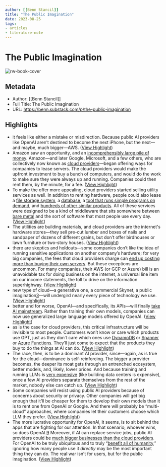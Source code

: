 ```yaml
---
author: [[Benn Stancil]]
title: "The Public Imagination"
date: 2023-08-25
tags: 
- articles
- literature-note
---
```

# The Public Imagination

![rw-book-cover](https://substackcdn.com/image/fetch/f_auto,q_auto:good,fl_progressive:steep/https%3A%2F%2Fsubstack-post-media.s3.amazonaws.com%2Fpublic%2Fimages%2Fa2a52cca-3508-4863-a685-23b80e13334f_1600x899.png)

## Metadata
- Author: [[Benn Stancil]]
- Full Title: The Public Imagination
- URL: https://benn.substack.com/p/the-public-imagination

## Highlights
- it feels like either a mistake or misdirection. Because public AI providers like OpenAI aren’t destined to become the next iPhone, but the next—and maybe, much bigger—AWS. ([View Highlight](https://read.readwise.io/read/01gz7f99q5f4a5p67zsrv2t7b0))
- Amazon saw an opportunity, and an [incomprehensibly large pile of money](https://twitter.com/Humphreytalks/status/1233184797507256320). Amazon—and later Google, Microsoft, and a few others, who are collectively now known as [cloud providers](https://www.zdnet.com/article/the-top-cloud-providers-of-2021-aws-microsoft-azure-google-cloud-hybrid-saas/)—began offering ways for companies to lease servers. The cloud providers would make the upfront investment to buy a bunch of computers, and would do the work to make sure they were always up and running. Companies could then rent them, by the minute, for a fee. ([View Highlight](https://read.readwise.io/read/01gz7fajfw834wx2thh8bj6e00))
- To make the offer more appealing, cloud providers started selling utility services as well. In addition to renting hardware, people could also lease a [file storage system](https://aws.amazon.com/s3/), a [database](https://aws.amazon.com/rds/), a [tool that runs simple programs on demand](https://aws.amazon.com/lambda/), and [hundreds of other similar products](https://aws.amazon.com/products). All of these services were designed to be a kind of middleware that sits somewhere between [bare metal](https://en.wikipedia.org/wiki/Bare-metal_server) and the sort of software that most people use every day. ([View Highlight](https://read.readwise.io/read/01gz7fb4pnkh4j5w2v4sb9s42v))
- The utilities are building materials, and cloud providers are the internet's hardware stores—they sell pre-cut lumber and boxes of nails and sandpaper of dozens of different grains, but don’t offer birdhouses or lawn furniture or two-story houses. ([View Highlight](https://read.readwise.io/read/01gz7fbgkqyec32r133vtd8s04))
- there are skeptics and holdouts—some companies don’t like the idea of running sensitive applications on another company’s hardware; for very big companies, the fees that cloud providers charge can [end up costing more than buying their own servers](https://a16z.com/2021/05/27/cost-of-cloud-paradox-market-cap-cloud-lifecycle-scale-growth-repatriation-optimization/). But these exceptions are uncommon. For many companies, their AWS (or GCP or Azure) bill is an unavoidable tax for doing business on the internet, a universal line item on our income statements, the toll to drive on the information superhighway. ([View Highlight](https://read.readwise.io/read/01gz7fcywqky6kxd41e9bp94nf))
- new type of cloud—a generative one, a commercial Skynet, a public imagination[3](https://benn.substack.com/p/the-public-imagination#footnote-3)—will undergird nearly every piece of technology we use. ([View Highlight](https://read.readwise.io/read/01gz7ftqat6jpc0z8axh4624ax))
- better and for worse, OpenAI—and specifically, its APIs—will finally [take AI mainstream](https://benn.substack.com/p/scoring-data-predictions#:~:text=In%202021%2C%20AI%20will%20go%20mainstream%3B%20no%2C%20in%202022.). Rather than training their own models, companies can now use generalized large language models offered by OpenAI. ([View Highlight](https://read.readwise.io/read/01gz7ft66pc8vkz2ejpdfps38d))
- as is the case for cloud providers, this critical infrastructure will be invisible to most people. Customers won’t know or care which products use GPT, just as they don’t care which ones use [DynamoDB](https://aws.amazon.com/dynamodb/) or [Spanner](https://cloud.google.com/spanner) or [Azure Functions](https://azure.microsoft.com/en-us/products/functions/). They’ll just come to expect that the products they buy to do the things at AI can do. ([View Highlight](https://read.readwise.io/read/01gz7fwj4fn5ka25gdadhyw81e))
- The race, then, is to be a dominant AI provider, since—again, as is true for the cloud—dominance is self-reinforcing. The bigger a provider becomes, the deeper its moat gets through an entrenched ecosystem, better models, and, likely, lower prices. And because training and running LLMs is [very expensive](https://www.cnbc.com/2023/03/13/chatgpt-and-generative-ai-are-booming-but-at-a-very-expensive-price.html) (like building data centers is expensive), once a few AI providers separate themselves from the rest of the market, nobody else can catch up. ([View Highlight](https://read.readwise.io/read/01gz7fx2h3htgkg4mas8bm5f9f))
- Some companies will resist using public AI providers because of concerns about security or privacy. Other companies will get big enough that it’ll be cheaper for them to develop their own models than it is to rent one from OpenAI or Google. And there will probably be “multi-cloud” approaches, where companies let their customers choose which LLM they prefer. ([View Highlight](https://read.readwise.io/read/01gz7fxnbk0rkhqxye2sqhvs9z))
- The more lucrative opportunity for OpenAI, it seems, is to sit behind the apps that are fighting for our attention. In that scenario, whoever wins, so does OpenAI.[9](https://benn.substack.com/p/the-public-imagination#footnote-9) Moreover, if AI can replace service jobs, public AI providers could be [much bigger businesses than the cloud providers](https://twitter.com/saranormous/status/1638958539623534597). For OpenAI to be truly ubiquitous and to truly “[benefit all of humanity](https://openai.com/about#:~:text=smarter%20than%20humans%E2%80%94-,benefits%20all%20of%20humanity.,-null%20links),” ignoring how many people use it *directly* may be the most important thing they can do. The real war isn’t for users, but for the public imagination. ([View Highlight](https://read.readwise.io/read/01gz7g0arn2wrcyhc662n3wxwc))

